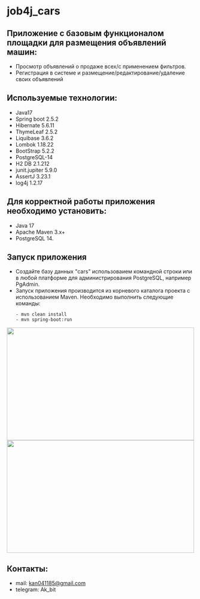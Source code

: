 # job4j_cars

## Приложение с базовым функционалом площадки для размещения объявлений машин:
- Просмотр объявлений о продаже всех/с применением фильтров.
- Регистрация в системе и размещение/редактирование/удаление своих объявлений


## Используемые технологии:
- Java17
- Spring boot 2.5.2
- Hibernate 5.6.11
- ThymeLeaf 2.5.2
- Liquibase 3.6.2
- Lombok 1.18.22
- BootStrap 5.2.2
- PostgreSQL-14
- H2 DB 2.1.212
- junit.jupiter 5.9.0
- AssertJ 3.23.1
- log4j 1.2.17


## Для корректной работы приложения необходимо установить:
- Java 17
- Apache Maven 3.x+
- PostgreSQL 14.

## Запуск приложения
- Создайте базу данных "cars" использоваием командной строки или в любой платформе для администрирования PostgreSQL, например PgAdmin.
- Запуск приложения производится из корневого каталога проекта с использованием Maven. Необходимо выполнить следующие команды:
  ```shell
  - mvn clean install
  - mvn spring-boot:run
  ```

<img src="C:\Users\Анна\Pictures\Screenshots\Снимок экрана 2022-11-08 134918.png" width="500" height="300"/>
<img src="C:\Users\Анна\Pictures\Screenshots\Снимок экрана 2022-11-08 135019.png" width="500" height="300"/>


## Контакты:
- mail: kan041185@gmail.com
- telegram: Ak_bit